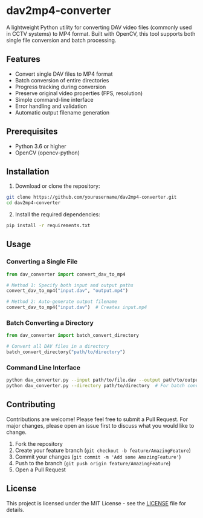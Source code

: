 # dav2mp4-converter

A lightweight Python utility for converting DAV video files (commonly used in CCTV systems) to MP4 format. Built with OpenCV, this tool supports both single file conversion and batch processing.

## Features

- Convert single DAV files to MP4 format
- Batch conversion of entire directories
- Progress tracking during conversion
- Preserve original video properties (FPS, resolution)
- Simple command-line interface
- Error handling and validation
- Automatic output filename generation

## Prerequisites

- Python 3.6 or higher
- OpenCV (opencv-python)

## Installation

1. Download or clone the repository:
```bash
git clone https://github.com/yourusername/dav2mp4-converter.git
cd dav2mp4-converter
```

2. Install the required dependencies:
```bash
pip install -r requirements.txt
```

## Usage

### Converting a Single File

```python
from dav_converter import convert_dav_to_mp4

# Method 1: Specify both input and output paths
convert_dav_to_mp4("input.dav", "output.mp4")

# Method 2: Auto-generate output filename
convert_dav_to_mp4("input.dav")  # Creates input.mp4
```

### Batch Converting a Directory

```python
from dav_converter import batch_convert_directory

# Convert all DAV files in a directory
batch_convert_directory("path/to/directory")
```

### Command Line Interface

```bash
python dav_converter.py --input path/to/file.dav --output path/to/output.mp4
python dav_converter.py --directory path/to/directory  # For batch conversion
```

## Contributing

Contributions are welcome! Please feel free to submit a Pull Request. For major changes, please open an issue first to discuss what you would like to change.

1. Fork the repository
2. Create your feature branch (`git checkout -b feature/AmazingFeature`)
3. Commit your changes (`git commit -m 'Add some AmazingFeature'`)
4. Push to the branch (`git push origin feature/AmazingFeature`)
5. Open a Pull Request

## License

This project is licensed under the MIT License - see the [LICENSE](LICENSE.txt) file for details.
